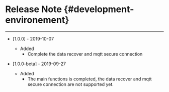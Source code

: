 # Release Note {#development-environement}

---
* \[1.0.0\] - 2019-10-07
    * Added
        * Complete the data recover and mqtt secure connection


* \[1.0.0-beta\] - 2019-09-27
    * Added
        * The main functions is completed, the data recover and mqtt secure connection are not supported yet.

